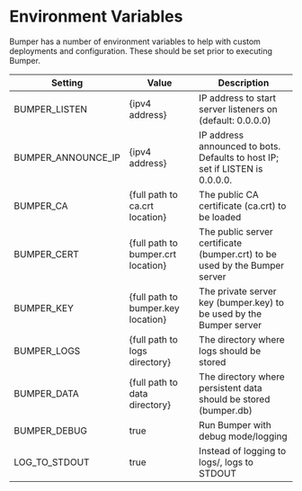 # Environment Variables

Bumper has a number of environment variables to help with custom deployments and configuration. These should be set prior to executing Bumper.

| Setting            | Value                              | Description |
| ------------------ | ---------------------------------- | --------------------------------------------------------------------- |
| BUMPER_LISTEN      | {ipv4 address}                     | IP address to start server listeners on (default: 0.0.0.0) |
| BUMPER_ANNOUNCE_IP | {ipv4 address}                     | IP address announced to bots. Defaults to host IP; set if LISTEN is 0.0.0.0. |
| BUMPER_CA          | {full path to ca.crt location}     | The public CA certificate (ca.crt) to be loaded |
| BUMPER_CERT        | {full path to bumper.crt location} | The public server certificate (bumper.crt) to be used by the Bumper server |
| BUMPER_KEY         | {full path to bumper.key location} | The private server key (bumper.key) to be used by the Bumper server |
| BUMPER_LOGS        | {full path to logs directory}      | The directory where logs should be stored |
| BUMPER_DATA        | {full path to data directory}      | The directory where persistent data should be stored (bumper.db) |
| BUMPER_DEBUG       | true                               | Run Bumper with debug mode/logging |
| LOG_TO_STDOUT      | true                               | Instead of logging to logs/, logs to STDOUT |

